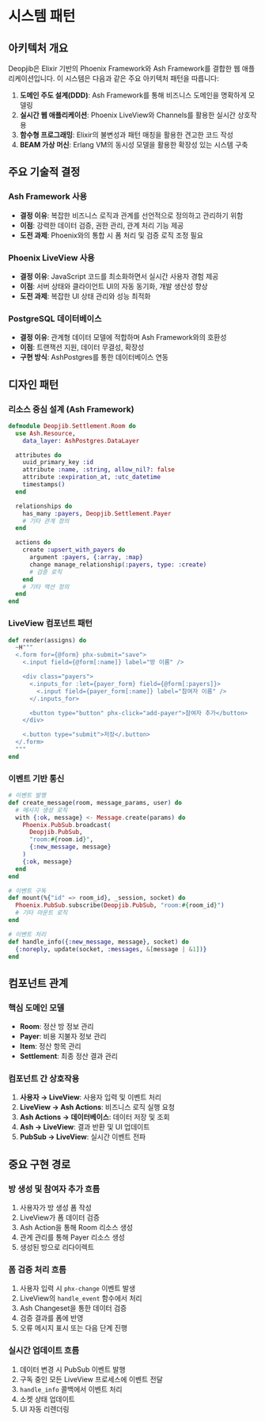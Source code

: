 # 시스템 패턴

## 아키텍처 개요
Deopjib은 Elixir 기반의 Phoenix Framework와 Ash Framework를 결합한 웹 애플리케이션입니다. 이 시스템은 다음과 같은 주요 아키텍처 패턴을 따릅니다:

1. **도메인 주도 설계(DDD)**: Ash Framework를 통해 비즈니스 도메인을 명확하게 모델링
2. **실시간 웹 애플리케이션**: Phoenix LiveView와 Channels를 활용한 실시간 상호작용
3. **함수형 프로그래밍**: Elixir의 불변성과 패턴 매칭을 활용한 견고한 코드 작성
4. **BEAM 가상 머신**: Erlang VM의 동시성 모델을 활용한 확장성 있는 시스템 구축

## 주요 기술적 결정

### Ash Framework 사용
- **결정 이유**: 복잡한 비즈니스 로직과 관계를 선언적으로 정의하고 관리하기 위함
- **이점**: 강력한 데이터 검증, 권한 관리, 관계 처리 기능 제공
- **도전 과제**: Phoenix와의 통합 시 폼 처리 및 검증 로직 조정 필요

### Phoenix LiveView 사용
- **결정 이유**: JavaScript 코드를 최소화하면서 실시간 사용자 경험 제공
- **이점**: 서버 상태와 클라이언트 UI의 자동 동기화, 개발 생산성 향상
- **도전 과제**: 복잡한 UI 상태 관리와 성능 최적화

### PostgreSQL 데이터베이스
- **결정 이유**: 관계형 데이터 모델에 적합하며 Ash Framework와의 호환성
- **이점**: 트랜잭션 지원, 데이터 무결성, 확장성
- **구현 방식**: AshPostgres를 통한 데이터베이스 연동

## 디자인 패턴

### 리소스 중심 설계 (Ash Framework)
```elixir
defmodule Deopjib.Settlement.Room do
  use Ash.Resource,
    data_layer: AshPostgres.DataLayer

  attributes do
    uuid_primary_key :id
    attribute :name, :string, allow_nil?: false
    attribute :expiration_at, :utc_datetime
    timestamps()
  end

  relationships do
    has_many :payers, Deopjib.Settlement.Payer
    # 기타 관계 정의
  end

  actions do
    create :upsert_with_payers do
      argument :payers, {:array, :map}
      change manage_relationship(:payers, type: :create)
      # 검증 로직
    end
    # 기타 액션 정의
  end
end
```

### LiveView 컴포넌트 패턴
```elixir
def render(assigns) do
  ~H"""
  <.form for={@form} phx-submit="save">
    <.input field={@form[:name]} label="방 이름" />

    <div class="payers">
      <.inputs_for :let={payer_form} field={@form[:payers]}>
        <.input field={payer_form[:name]} label="참여자 이름" />
      </.inputs_for>

      <button type="button" phx-click="add-payer">참여자 추가</button>
    </div>

    <.button type="submit">저장</.button>
  </.form>
  """
end
```

### 이벤트 기반 통신
```elixir
# 이벤트 발행
def create_message(room, message_params, user) do
  # 메시지 생성 로직
  with {:ok, message} <- Message.create(params) do
    Phoenix.PubSub.broadcast(
      Deopjib.PubSub,
      "room:#{room.id}",
      {:new_message, message}
    )
    {:ok, message}
  end
end

# 이벤트 구독
def mount(%{"id" => room_id}, _session, socket) do
  Phoenix.PubSub.subscribe(Deopjib.PubSub, "room:#{room_id}")
  # 기타 마운트 로직
end

# 이벤트 처리
def handle_info({:new_message, message}, socket) do
  {:noreply, update(socket, :messages, &[message | &1])}
end
```

## 컴포넌트 관계

### 핵심 도메인 모델
- **Room**: 정산 방 정보 관리
- **Payer**: 비용 지불자 정보 관리
- **Item**: 정산 항목 관리
- **Settlement**: 최종 정산 결과 관리

### 컴포넌트 간 상호작용
1. **사용자 → LiveView**: 사용자 입력 및 이벤트 처리
2. **LiveView → Ash Actions**: 비즈니스 로직 실행 요청
3. **Ash Actions → 데이터베이스**: 데이터 저장 및 조회
4. **Ash → LiveView**: 결과 반환 및 UI 업데이트
5. **PubSub → LiveView**: 실시간 이벤트 전파

## 중요 구현 경로

### 방 생성 및 참여자 추가 흐름
1. 사용자가 방 생성 폼 작성
2. LiveView가 폼 데이터 검증
3. Ash Action을 통해 Room 리소스 생성
4. 관계 관리를 통해 Payer 리소스 생성
5. 생성된 방으로 리다이렉트

### 폼 검증 처리 흐름
1. 사용자 입력 시 `phx-change` 이벤트 발생
2. LiveView의 `handle_event` 함수에서 처리
3. Ash Changeset을 통한 데이터 검증
4. 검증 결과를 폼에 반영
5. 오류 메시지 표시 또는 다음 단계 진행

### 실시간 업데이트 흐름
1. 데이터 변경 시 PubSub 이벤트 발행
2. 구독 중인 모든 LiveView 프로세스에 이벤트 전달
3. `handle_info` 콜백에서 이벤트 처리
4. 소켓 상태 업데이트
5. UI 자동 리렌더링
